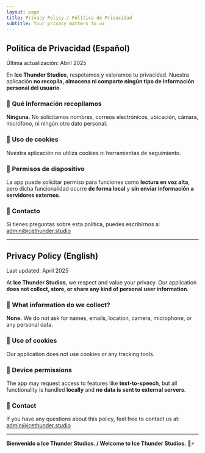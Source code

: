 ```yaml
---
layout: page
title: Privacy Policy / Política de Privacidad
subtitle: Your privacy matters to us
---
```


## Política de Privacidad (Español)

Última actualización: Abril 2025

En **Ice Thunder Studios**, respetamos y valoramos tu privacidad. Nuestra aplicación **no recopila, almacena ni comparte ningún tipo de información personal del usuario**.

### 🔐 Qué información recopilamos

**Ninguna.** No solicitamos nombres, correos electrónicos, ubicación, cámara, micrófono, ni ningún otro dato personal.

### 🍪 Uso de cookies

Nuestra aplicación no utiliza cookies ni herramientas de seguimiento.

### 📱 Permisos de dispositivo

La app puede solicitar permiso para funciones como **lectura en voz alta**, pero dicha funcionalidad ocurre **de forma local** y **sin enviar información a servidores externos**.

### 📧 Contacto

Si tienes preguntas sobre esta política, puedes escribirnos a:  
[admin@icethunder.studio](mailto:admin@icethunder.studio)

---

## Privacy Policy (English)

Last updated: April 2025

At **Ice Thunder Studios**, we respect and value your privacy. Our application **does not collect, store, or share any kind of personal user information**.

### 🔐 What information do we collect?

**None.** We do not ask for names, emails, location, camera, microphone, or any personal data.

### 🍪 Use of cookies

Our application does not use cookies or any tracking tools.

### 📱 Device permissions

The app may request access to features like **text-to-speech**, but all functionality is handled **locally** and **no data is sent to external servers**.

### 📧 Contact

If you have any questions about this policy, feel free to contact us at:  
[admin@icethunder.studio](mailto:admin@icethunder.studio)

---

**Bienvenido a Ice Thunder Studios. / Welcome to Ice Thunder Studios.** 🚀⚡
